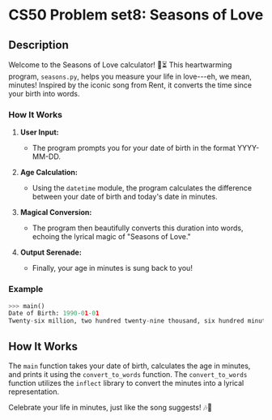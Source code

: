 CS50 Problem set8: Seasons of Love
===============

Description
-----------

Welcome to the Seasons of Love calculator! 📅⏳ This heartwarming program, `seasons.py`, helps you measure your life in love---eh, we mean, minutes! Inspired by the iconic song from Rent, it converts the time since your birth into words.

### How It Works

1.  **User Input:**

    -   The program prompts you for your date of birth in the format YYYY-MM-DD.
2.  **Age Calculation:**

    -   Using the `datetime` module, the program calculates the difference between your date of birth and today's date in minutes.
3.  **Magical Conversion:**

    -   The program then beautifully converts this duration into words, echoing the lyrical magic of "Seasons of Love."
4.  **Output Serenade:**

    -   Finally, your age in minutes is sung back to you!

### Example

```python
>>> main()
Date of Birth: 1990-01-01
Twenty-six million, two hundred twenty-nine thousand, six hundred minutes
```

How It Works
------------

The `main` function takes your date of birth, calculates the age in minutes, and prints it using the `convert_to_words` function. The `convert_to_words` function utilizes the `inflect` library to convert the minutes into a lyrical representation.

Celebrate your life in minutes, just like the song suggests! 🎶💖
